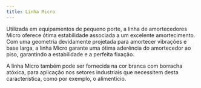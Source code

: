 ```yaml
---
title: Linha Micro
---
```


Utilizada em equipamentos de pequeno porte, a linha de amortecedores Micro oferece ótima estabilidade associada a um excelente amortecimento. Com uma geometria devidamente projetada para amortecer vibrações e base larga, a linha Micro garante uma ótima aderência do amortecedor ao piso, garantindo a estabilidade e a perfeita fixação.

A linha Micro também pode ser fornecida na cor branca com borracha atóxica, para aplicação nos setores industriais que necessitem desta característica, como por exemplo, o alimentício.